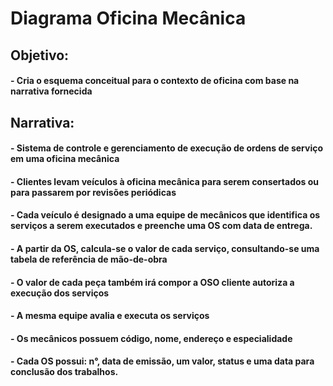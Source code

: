 # Diagrama Oficina Mecânica


## Objetivo:
#### - Cria o esquema conceitual para o contexto de oficina com base na narrativa fornecida

## Narrativa:
#### - Sistema de controle e gerenciamento de execução de ordens de serviço em uma oficina mecânica
#### - Clientes levam veículos à oficina mecânica para serem consertados ou para passarem por revisões  periódicas
#### - Cada veículo é designado a uma equipe de mecânicos que identifica os serviços a serem executados e preenche uma OS com data de entrega.
#### - A partir da OS, calcula-se o valor de cada serviço, consultando-se uma tabela de referência de mão-de-obra
#### - O valor de cada peça também irá compor a OSO cliente autoriza a execução dos serviços
#### - A mesma equipe avalia e executa os serviços
#### - Os mecânicos possuem código, nome, endereço e especialidade
#### - Cada OS possui: n°, data de emissão, um valor, status e uma data para conclusão dos trabalhos.